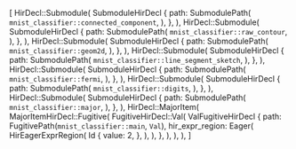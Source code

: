 [
    HirDecl::Submodule(
        SubmoduleHirDecl {
            path: SubmodulePath(
                `mnist_classifier::connected_component`,
            ),
        },
    ),
    HirDecl::Submodule(
        SubmoduleHirDecl {
            path: SubmodulePath(
                `mnist_classifier::raw_contour`,
            ),
        },
    ),
    HirDecl::Submodule(
        SubmoduleHirDecl {
            path: SubmodulePath(
                `mnist_classifier::geom2d`,
            ),
        },
    ),
    HirDecl::Submodule(
        SubmoduleHirDecl {
            path: SubmodulePath(
                `mnist_classifier::line_segment_sketch`,
            ),
        },
    ),
    HirDecl::Submodule(
        SubmoduleHirDecl {
            path: SubmodulePath(
                `mnist_classifier::fermi`,
            ),
        },
    ),
    HirDecl::Submodule(
        SubmoduleHirDecl {
            path: SubmodulePath(
                `mnist_classifier::digits`,
            ),
        },
    ),
    HirDecl::Submodule(
        SubmoduleHirDecl {
            path: SubmodulePath(
                `mnist_classifier::major`,
            ),
        },
    ),
    HirDecl::MajorItem(
        MajorItemHirDecl::Fugitive(
            FugitiveHirDecl::Val(
                ValFugitiveHirDecl {
                    path: FugitivePath(`mnist_classifier::main`, `Val`),
                    hir_expr_region: Eager(
                        HirEagerExprRegion(
                            Id {
                                value: 2,
                            },
                        ),
                    ),
                },
            ),
        ),
    ),
]